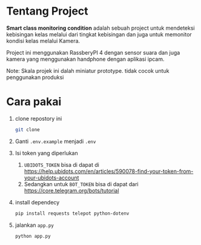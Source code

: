 # Tentang Project

<b>Smart class monitoring condition</b> adalah sebuah project untuk mendeteksi kebisingan kelas melalui dari tingkat kebisingan dan juga untuk memonitor kondisi kelas melalui Kamera.

Project ini menggunakan RassberyPI 4 dengan sensor suara dan juga kamera yang menggunakan handphone dengan aplikasi ipcam.

Note: Skala projek ini dalah miniatur prototype. tidak cocok untuk penggunakan produksi

# Cara pakai

1. clone repostory ini

   ```bash
   git clone
   ```

2. Ganti `.env.example` menjadi `.env`

3. Isi token yang diperlukan

   1. `UBIDOTS_TOKEN` bisa di dapat di https://help.ubidots.com/en/articles/590078-find-your-token-from-your-ubidots-account
   2. Sedangkan untuk `BOT_TOKEN` bisa di dapat dari https://core.telegram.org/bots/tutorial

4. install dependecy
   ```bash
   pip install requests telepot python-dotenv
   ```
5. jalankan `app.py`

   ```bash
   python app.py
   ```
